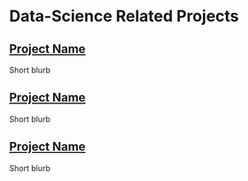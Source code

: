 # Data-Science Related Projects
## [Project Name](project-template.md)
Short blurb

## [Project Name](project-template.md)
Short blurb

## [Project Name](project-template.md)
Short blurb